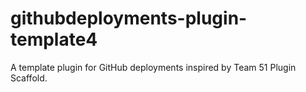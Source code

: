 # githubdeployments-plugin-template4
A template plugin for GitHub deployments inspired by Team 51 Plugin Scaffold.
